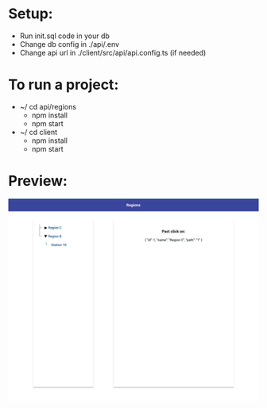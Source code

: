 # Setup:
* Run init.sql code in your db
* Change db config in ./api/.env
* Change api url in ./client/src/api/api.config.ts (if needed)

# To run a project:
* ~/ cd api/regions
  * npm install
  * npm start
* ~/ cd client
  * npm install
  * npm start
  
# Preview:
![](./prewiew.png)